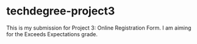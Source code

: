 # techdegree-project3

This is my submission for Project 3: Online Registration Form. I am aiming for the Exceeds Expectations grade.
